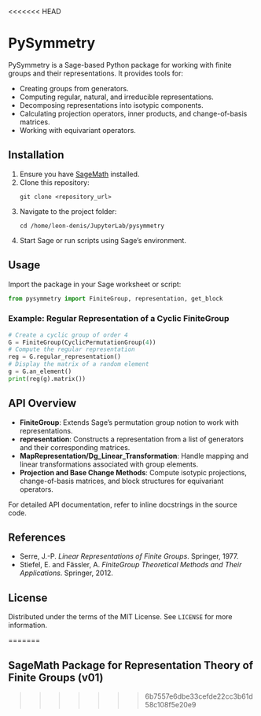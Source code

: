 <<<<<<< HEAD
# PySymmetry

PySymmetry is a Sage-based Python package for working with finite groups and their representations. It provides tools for:
- Creating groups from generators.
- Computing regular, natural, and irreducible representations.
- Decomposing representations into isotypic components.
- Calculating projection operators, inner products, and change-of-basis matrices.
- Working with equivariant operators.

## Installation

1. Ensure you have [SageMath](https://www.sagemath.org/) installed.
2. Clone this repository:
   ```
   git clone <repository_url>
   ```
3. Navigate to the project folder:
   ```
   cd /home/leon-denis/JupyterLab/pysymmetry
   ```
4. Start Sage or run scripts using Sage’s environment.

## Usage

Import the package in your Sage worksheet or script:
```python
from pysymmetry import FiniteGroup, representation, get_block
```

### Example: Regular Representation of a Cyclic FiniteGroup

```python
# Create a cyclic group of order 4
G = FiniteGroup(CyclicPermutationGroup(4))
# Compute the regular representation
reg = G.regular_representation()
# Display the matrix of a random element
g = G.an_element()
print(reg(g).matrix())
```

## API Overview

- **FiniteGroup**: Extends Sage’s permutation group notion to work with representations.
- **representation**: Constructs a representation from a list of generators and their corresponding matrices.
- **MapRepresentation/Dg_Linear_Transformation**: Handle mapping and linear transformations associated with group elements.
- **Projection and Base Change Methods**: Compute isotypic projections, change-of-basis matrices, and block structures for equivariant operators.

For detailed API documentation, refer to inline docstrings in the source code.

## References

- Serre, J.-P. *Linear Representations of Finite Groups*. Springer, 1977.
- Stiefel, E. and Fässler, A. *FiniteGroup Theoretical Methods and Their Applications*. Springer, 2012.

## License

Distributed under the terms of the MIT License. See `LICENSE` for more information.


=======
## SageMath Package for Representation Theory of Finite Groups (v01)
>>>>>>> 6b7557e6dbe33cefde22cc3b61d58c108f5e20e9

